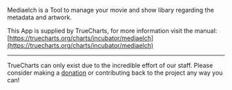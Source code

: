 Mediaelch is a Tool to manage your movie and show libary regarding the metadata and artwork.

This App is supplied by TrueCharts, for more information visit the manual: [https://truecharts.org/charts/incubator/mediaelch](https://truecharts.org/charts/incubator/mediaelch)

---

TrueCharts can only exist due to the incredible effort of our staff.
Please consider making a [donation](https://truecharts.org/sponsor) or contributing back to the project any way you can!
